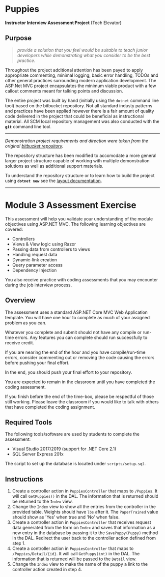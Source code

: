 # Puppies

**Instructor Interview Assessment Project** (Tech Elevator)

## Purpose

>_provide a solution that you feel would be suitable to teach junior developers while demonstrating what you consider to be the best practice._

Throughout the project additional attention has been payed to apply appropriate commenting, minimal logging, basic error handling, TODOs and other general practices surrounding modern application development. The ASP.Net MVC project encapsulates the minimum viable product with a few callout comments meant for talking points and discussion. 

The entire project was built by hand (initially using the `dotnet` command line tool) based on the bitbucket repository. Not all standard industy patterns and practices have been applied however there is a fair amount of quality code delivered in the project that could be beneficial as instructional material. All SCM local repository management was also conducted with the **`git`** command line tool.

---

_Demonstration project requirements and direction were taken from the original [bitbucket repository](https://bitbucket.org/te-curriculum/instructor-candidate-assessment/src/master/)._

The repository structure has been modified to accomodate a more general larger project structure capable of working with multiple demonstration solutions as well as additional support materials.

To understand the repository structure or to learn how to build the project using **`dotnet new`** see the [layout documentation](doc/layout.md).

---

# Module 3 Assessment Exercise

This assessment will help you validate your understanding of the module objectives using ASP.NET MVC. The following learning objectives are covered:

- Controllers
- Views & View logic using Razor
- Passing data from controllers to views
- Handling request data
- Dynamic-link creation
- Query parameter access
- Dependency Injection

You also receive practice with coding assessments that you may encounter during the job interview process.

## Overview

The assessment uses a standard ASP.NET Core MVC Web Application template. You will have one hour to complete as much of your assigned problem as you can.

Whatever you complete and submit should not have any compile or run-time errors. Any features you can complete should run successfully to receive credit.

If you are nearing the end of the hour and you have compile/run-time errors, consider commenting out or removing the code causing the errors before pushing your final effort.

In the end, you should push your final effort to your repository.

You are expected to remain in the classroom until you have completed the coding assessment.

If you finish before the end of the time-box, please be respectful of those still working. Please leave the classroom if you would like to talk with others that have completed the coding assignment.

## Required Tools

The following tools/software are used by students to complete the assessment:

- Visual Studio 2017/2019 (support for .NET Core 2.1)
- SQL Server Express 201x

The script to set up the database is located under `scripts/setup.sql`.

## Instructions

1. Create a controller action in `PuppiesController` that maps to `/Puppies`. It will call `GetPuppies()` in the DAL. The information that is returned should be returned to the `Index` view.
2. Change the `Index` view to show all the entries from the controller in the provided table. Weights should have `lbs` after it. The `PaperTrained` value should show as 'Yes' when true and 'No' when false.
3. Create a controller action in `PuppiesController` that receives request data generated from the form on `Index` and saves that information as a new entry in the database by passing it to the `SavePuppy(Puppy)` method in the DAL. Redirect the user back to the controller action defined from step 1.
4. Create a controller action in `PuppiesController` that maps to `/Puppies/Detail/{id}`. It will call `GetPuppy(int)` in the DAL. The information that is returned will be passed to the `Detail` view.
5. Change the `Index` view to make the name of the puppy a link to the controller action created in step 4.